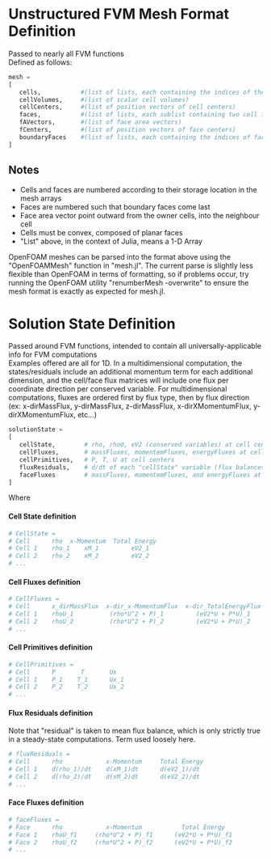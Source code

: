 # Unstructured FVM Mesh Format Definition
Passed to nearly all FVM functions  
Defined as follows:  
```julia
mesh =
[
   cells,           #(list of lists, each containing the indices of the faces that make up the cell)  
   cellVolumes,     #(list of scalar cell volumes)  
   cellCenters,     #(list of position vectors of cell centers)  
   faces,           #(list of lists, each sublist containing two cell indices: the owner cell and the neighbour cell)  
   fAVectors,       #(list of face area vectors)  
   fCenters,        #(list of position vectors of face centers)  
   boundaryFaces    #(list of lists, each containing the indices of faces on the ith boundary)  
]
```

## Notes
- Cells and faces are numbered according to their storage location in the mesh arrays
- Faces are numbered such that boundary faces come last
- Face area vector point outward from the owner cells, into the neighbour cell
- Cells must be convex, composed of planar faces
- "List" above, in the context of Julia, means a 1-D Array  

OpenFOAM meshes can be parsed into the format above using the "OpenFOAMMesh" function in "mesh.jl".
The current parse is slightly less flexible than OpenFOAM in terms of formatting, so if problems occur, try running the OpenFOAM utility "renumberMesh -overwrite" to ensure the mesh format is exactly as expected for mesh.jl.

# Solution State Definition
Passed around FVM functions, intended to contain all universally-applicable info for FVM computations  
Examples offered are all for 1D. In a multidimensional computation, the states/residuals include an additional momentum term for each additional dimension, and the cell/face flux matrices will include one flux per coordinate direction per conserved variable.
For multidimensional computations, fluxes are ordered first by flux type, then by flux direction (ex: x-dirMassFlux, y-dirMassFlux, z-dirMassFlux, x-dirXMomentumFlux, y-dirXMomentumFlux, etc...)
```julia
solutionState =  
[  
   cellState,        # rho, rhoU, eV2 (conserved variables) at cell centers
   cellFluxes,       # massFluxes, momentemFluxes, energyFluxes at cell centers
   cellPrimitives,   # P, T, U at cell centers
   fluxResiduals,    # d/dt of each "cellState" variable (flux balances for each cell)
   faceFluxes        # massFluxes, momentemFluxes, and energyFluxes at face centers
]  
```
Where  
#### Cell State definition
```julia
# CellState =
# Cell      rho  x-Momentum  Total Energy
# Cell 1    rho_1    xM_1         eV2_1
# Cell 2    rho_2    xM_2         eV2_2
# ...
```
#### Cell Fluxes definition
```julia
# CellFluxes =
# Cell      x_dirMassFlux  x-dir_x-MomentumFlux  x-dir_TotalEnergyFlux
# Cell 1    rhoU_1          (rho*U^2 + P)_1         (eV2*U + P*U)_1
# Cell 2    rhoU_2          (rho*U^2 + P)_2         (eV2*U + P*U)_2
# ...
```
#### Cell Primitives definition
```julia
# CellPrimitives =
# Cell      P       T       Ux
# Cell 1    P_1    T_1      Ux_1
# Cell 2    P_2    T_2      Ux_2
# ...
```
#### Flux Residuals definition
Note that "residual" is taken to mean flux balance, which is only strictly true in a steady-state computations. Term used loosely here.
```julia
# fluxResiduals =
# Cell      rho            x-Momentum     Total Energy
# Cell 1    d(rho_1)/dt    d(xM_1)dt      d(eV2_1)/dt
# Cell 2    d(rho_2)/dt    d(xM_2)dt      d(eV2_2)/dt
# ...
```
#### Face Fluxes definition
```julia
# faceFluxes =
# Face      rho            x-Momentum           Total Energy
# Face 1    rhoU_f1     (rho*U^2 + P)_f1      (eV2*U + P*U)_f1
# Face 2    rhoU_f2     (rho*U^2 + P)_f2      (eV2*U + P*U)_f2
# ...
```
